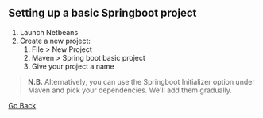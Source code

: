 ## Setting up a basic Springboot project

1. Launch Netbeans
2. Create a new project:
    1. File > New Project
    2. Maven > Spring boot basic project
    3. Give your project a name

> **N.B.** Alternatively, you can use the Springboot Initializer option under Maven and pick your dependencies. We'll add them gradually.

<a href="../../../teachme" class="btn" >Go Back</a>


